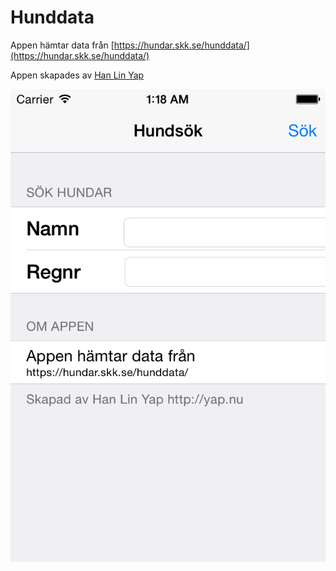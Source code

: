 Hunddata
========

Appen hämtar data från [https://hundar.skk.se/hunddata/](https://hundar.skk.se/hunddata/)

Appen skapades av [Han Lin Yap](https://github.com/codler)

![Förhandsvisning](Preview.png)